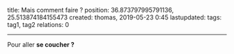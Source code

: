 title: Mais comment faire ?
position: 36.873797995791136, 25.513874184155473
created: thomas, 2019-05-23 0:45
lastupdated: 
tags: tag1, tag2
relations: 0

---

Pour aller **se coucher ?**